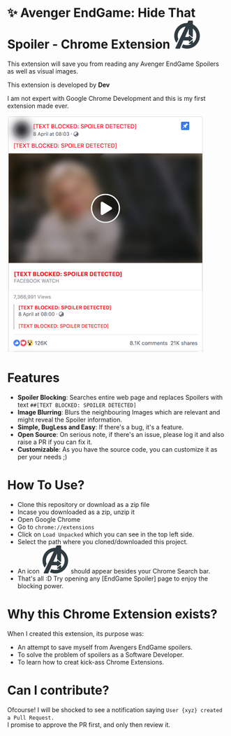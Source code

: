 # :sparkles: Avenger EndGame: Hide That Spoiler - Chrome Extension <img src="avenger.png" width="64"/>

This extension will save you from reading any Avenger EndGame Spoilers as well as visual images. <br/>

This extension is developed by **Dev**<br/>

I am not expert with Google Chrome Development and this is my first extension made ever. 

<img src="how-it-works.png" alt="drawing" width="450"/> 

# Features
- **Spoiler Blocking**: Searches entire web page and replaces Spoilers with text `##[TEXT BLOCKED: SPOILER DETECTED]`
- **Image Blurring**: Blurs the neighbouring Images which are relevant and might reveal the Spoiler information.
- **Simple, BugLess and Easy**: If there's a bug, it's a feature.
- **Open Source**: On serious note, if there's an issue, please log it and also raise a PR if you can fix it.
- **Customizable**: As you have the source code, you can customize it as per your needs ;) 

# How To Use?
- Clone this repository or download as a zip file
- Incase you downloaded as a zip, unzip it
- Open Google Chrome
- Go to `chrome://extensions`
- Click on `Load Unpacked` which you can see in the top left side.
- Select the path where you cloned/downloaded this project.
- An icon <img src="avenger.png" alt="🐺" width="64"/> should appear besides your Chrome Search bar.
- That's all :D Try opening any [EndGame Spoiler] page to enjoy the blocking power.

# Why this Chrome Extension exists?
When I created this extension, its purpose was: 
- An attempt to save myself from Avengers EndGame spoilers.
- To solve the problem of spoilers as a Software Developer.
- To learn how to creat kick-ass Chrome Extensions.

# Can I contribute?
Ofcourse! I will be shocked to see a notification saying `User {xyz} created a Pull Request.` <br/>
I promise to approve the PR first, and only then review it.
